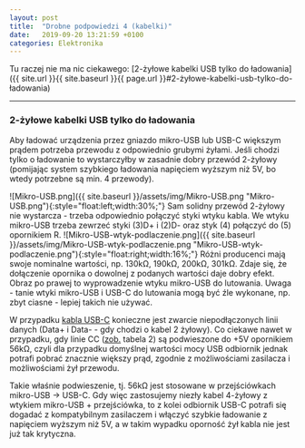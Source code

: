 ```yaml
---
layout: post
title:  "Drobne podpowiedzi 4 (kabelki)"
date:   2019-09-20 13:21:59 +0100
categories: Elektronika
---
```


Tu raczej nie ma nic ciekawego: [2-żyłowe kabelki USB tylko do ładowania]({{ site.url }}{{ site.baseurl }}{{ page.url }}#2-żyłowe-kabelki-usb-tylko-do-ładowania)

----

### 2-żyłowe kabelki USB tylko do ładowania 

Aby ładować urządzenia przez gniazdo mikro-USB lub USB-C większym prądem potrzeba przewodu z odpowiednio grubymi żyłami. Jeśli chodzi tylko o ładowanie to wystarczyłby w zasadnie dobry przewód 2-żyłowy (pomijając system szybkiego ładowania napięciem wyższym niż 5V, bo wtedy potrzebne są min. 4 przewody).

![Mikro-USB.png]({{ site.baseurl }}/assets/img/Mikro-USB.png "Mikro-USB.png"){:style="float:left;width:30%;"} Sam solidny przewód 2-żyłowy nie wystarcza - trzeba odpowiednio połączyć styki wtyku kabla. We wtyku mikro-USB trzeba zewrzeć styki (3)D+ i (2)D- oraz styk (4) połączyć do (5) opornikiem R. ![Mikro-USB-wtyk-podlaczenie.png]({{ site.baseurl }}/assets/img/Mikro-USB-wtyk-podlaczenie.png "Mikro-USB-wtyk-podlaczenie.png"){:style="float:right;width:16%;"} Różni producenci mają swoje nominalne wartości, np. 130kΩ, 190kΩ, 200kΩ, 301kΩ.  Zdaje się, że dołączenie opornika o dowolnej z podanych wartości daje dobry efekt. Obraz po prawej to wyprowadzenie wtyku mikro-USB do lutowania. Uwaga - tanie wtyki mikro-USB i USB-C do lutowania mogą być źle wykonane, np. zbyt ciasne - lepiej takich nie używać.

W przypadku [kabla USB-C](https://masters.com.pl/pl/usb-typu-c/) konieczne jest zwarcie niepodłączonych linii danych (Data+ i Data- - gdy chodzi o kabel 2 żyłowy). Co ciekawe nawet w przypadku, gdy linie CC ([zob.](https://masters.com.pl/pl/usb-typu-c/) tabela 2) są podwieszone do +5V opornikiem 56kΩ, czyli dla przypadku domyślnej wartości mocy USB odbiornik jednak potrafi pobrać znacznie większy prąd, zgodnie z możliwościami zasilacza i możliwościami żył przewodu. 

Takie właśnie podwieszenie, tj. 56kΩ jest stosowane w przejściówkach mikro-USB -> USB-C. Gdy więc zastosujemy niezły kabel 4-żyłowy z wtykiem mikro-USB + przejściówka, to z kolei odbiornik USB-C potrafi się dogadać z kompatybilnym zasilaczem i włączyć szybkie ładowanie z napięciem wyższym niż 5V, a w takim wypadku oporność żył kabla nie jest już tak krytyczna.

